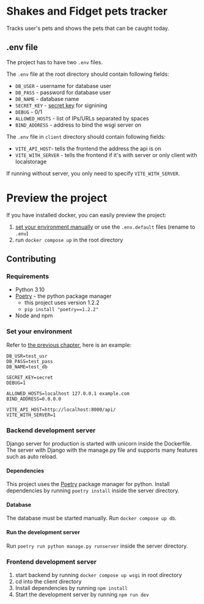 # Shakes and Fidget pets tracker
Tracks user's pets and shows the pets that can be caught today.

## .env file
The project has to have two `.env` files.

The `.env` file at the root directory should contain following fields:

 - `DB_USER` - username for database user
 - `DB_PASS` - password for database user
 - `DB_NAME` - database name
 - `SECRET_KEY` - [secret key](https://docs.djangoproject.com/en/4.1/ref/settings/#std-setting-SECRET_KEY) for signining
 - `DEBUG` - 0/1
 - `ALLOWED_HOSTS` - list of IPs/URLs separated by spaces
 - `BIND_ADDRESS` - address to bind the wsgi server on

The `.env` file in `client` directory should contain following fields:

 - `VITE_API_HOST`- tells the frontend the address the api is on
 - `VITE_WITH_SERVER` - tells the frontend if it's with server or only client with localstorage

 If running without server, you only need to specify `VITE_WITH_SERVER`.

# Preview the project

If you have installed docker, you can easily preview the project:

 1. [set your environment manually](#env-file) or use the `.env.default` files (rename to `.env`)
 2. run `docker compose up` in the root directory

## Contributing
### Requirements
 - Python 3.10
 - [Poetry](https://python-poetry.org/docs/#installation) - the python package manager
   - this project uses version 1.2.2
   - `pip install "poetry==1.2.2"`
 - Node and npm

### Set your environment
Refer to [the previous chapter](#env-file), here is an example:
```
DB_USR=test_usr
DB_PASS=test_pass
DB_NAME=test_db

SECRET_KEY=secret
DEBUG=1

ALLOWED_HOSTS=localhost 127.0.0.1 example.com
BIND_ADDRESS=0.0.0.0

VITE_API_HOST=http://localhost:8000/api/
VITE_WITH_SERVER=1
```

### Backend development server
Django server for production is started with unicorn inside the Dockerfile.
The server with Django with the manage.py file and supports many features
such as auto reload.

#### Dependencies
This project uses the [Poetry](https://python-poetry.org/docs/#installation)
package manager for python. Install dependencies by running `poetry install`
inside the server directory.

#### Database
The database must be started manually. Run `docker compose up db`.

#### Run the development server
Run `poetry run python manage.py runserver` inside the server directory.

### Frontend development server
 1. start backend by running `docker compose up wsgi` in root directory
 2. cd into the client directory
 3. Install dependencies by running `npm install`
 4. Start the development server by running `npm run dev`
